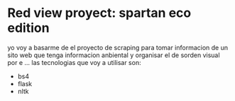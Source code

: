 # Red view proyect: spartan eco edition
yo voy a basarme de el proyecto de scraping para tomar informacion de un sito web que tenga informacion anbiental y organisar el de sorden visual por e ... las tecnologias que voy a utilisar son:
* bs4
* flask
* nltk
